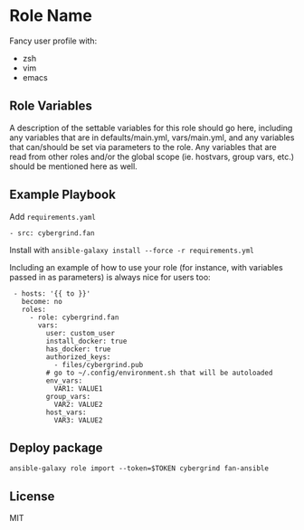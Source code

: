Role Name
=========

Fancy user profile with:

- zsh
- vim
- emacs


Role Variables
--------------

A description of the settable variables for this role should go here, including any variables that are in defaults/main.yml, vars/main.yml, and any variables that can/should be set via parameters to the role. Any variables that are read from other roles and/or the global scope (ie. hostvars, group vars, etc.) should be mentioned here as well.

Example Playbook
----------------

Add `requirements.yaml`

    - src: cybergrind.fan


Install with `ansible-galaxy install --force -r requirements.yml`


Including an example of how to use your role (for instance, with variables passed in as parameters) is always nice for users too:

     - hosts: '{{ to }}'
       become: no
       roles:
         - role: cybergrind.fan
           vars:
             user: custom_user
             install_docker: true
             has_docker: true
             authorized_keys:
               - files/cybergrind.pub
             # go to ~/.config/environment.sh that will be autoloaded
             env_vars:
               VAR1: VALUE1
             group_vars:
               VAR2: VALUE2
             host_vars:
               VAR3: VALUE2


Deploy package
--------------

`ansible-galaxy role import --token=$TOKEN cybergrind fan-ansible`

License
-------

MIT
